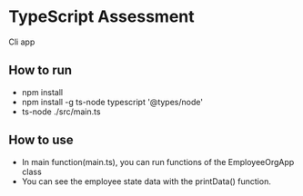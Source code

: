 # TypeScript Assessment

Cli app

## How to run
- npm install
- npm install -g ts-node typescript '@types/node'
- ts-node ./src/main.ts

## How to use
- In main function(main.ts), you can run functions of the EmployeeOrgApp class
- You can see the employee state data with the printData() function.